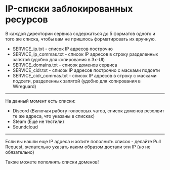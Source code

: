 
# IP-списки заблокированных ресурсов

В каждой директории сервиса содержаться до 5 форматов одного и того же списка, чтобы вам не пришлось форматировать их вручную.


- SERVICE_ip.txt - список IP адресов построчно
- SERVICE_ip_commas.txt - список IP адресов в строку разделенных запятой (удобно для копирования в 3x-UI)
- SERVICE_domains.txt - список доменов сервиса
- SERVICE_cidr.txt - список IP адресов построчно с масками подсети
- SERVICE_cidr_commas.txt - список IP адресов в строку с масками подсети, разделенных запятой (удобно для копирования в Wireguard)

___

На данный момент есть списки:
- Discord (Включая работу голосовых чатов, список доменов резолвит те же адреса, что указаны в списках)
- Steam (Еще не тестили)
- Soundcloud

___

Если вы нашли еще IP адреса и хотите пополнить список - делайте Pull Request, желательно указать каким образом достали эти IP (но не обязательно)

Также можете пополнять списки доменов!

